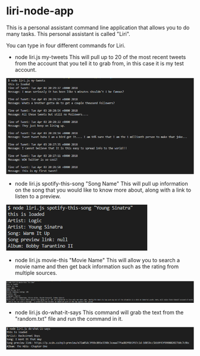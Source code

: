 # liri-node-app

This is a personal assistant command line application that allows you to do many tasks. This personal assistant is called "Liri".

You can type in four different commands for Liri.

- node liri.js my-tweets
This will pull up to 20 of the most recent tweets from the account that you tell it to grab from, in this case it is my test account.

![Alt text](./Tweets.png)

- node liri.js spotify-this-song "Song Name"
This will pull up information on the song that you would like to know more about, along with a link to listen to a preview.

![Alt text](./Spotify.png)

- node liri.js movie-this "Movie Name"
This will allow you to search a movie name and then get back information such as the rating from multiple sources.

![Alt text](./Movies.png)

- node liri.js do-what-it-says
This command will grab the text from the "random.txt" file and run the command in it.

![Alt text](./DoWhatItSays.png)